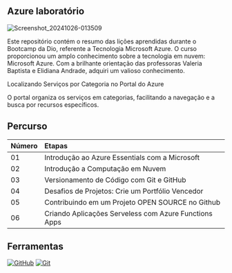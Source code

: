 ## Azure laboratório 

![Screenshot_20241026-013509](https://github.com/user-attachments/assets/c49a7190-3c40-420f-8300-18daaab72dcf)

Este repositório contém o resumo das lições aprendidas durante o Bootcamp da Dio, referente a Tecnologia Microsoft Azure.
O curso proporcionou um amplo conhecimento sobre a tecnologia em nuvem: Microsoft Azure.
Com a brilhante orientação das professoras Valeria Baptista e Elidiana Andrade, adquiri um valioso conhecimento.


Localizando Serviços por Categoria no Portal do Azure

O portal organiza os serviços em categorias, facilitando a navegação e a busca por recursos específicos.




## Percurso
<table>
  <thead>
    <tr align="left">
      <th>Número</th>
      <th>Etapas</th>
    </tr>
  </thead>
  <tbody align="left">
    <tr>
      <td>01</td>
      <td> Introdução ao Azure Essentials com a Microsoft</td>
    </tr>
    <tr>
      <td>02</td>
      <td>Introdução a Computação em Nuvem</td>
    </tr>
    <tr>
      <td>03</td>
      <td>Versionamento de Código com Git e GitHub</td>  
    </tr>
    <tr>
      <td>04</td>
      <td>Desafios de Projetos: Crie um Portfólio Vencedor</td>
      </tr>
    <tr>
<td>05</td>
      <td>Contribuindo em um Projeto OPEN SOURCE no Github</td>
      </tr>
    <tr>
<td>06</td>
      <td>Criando Aplicações Serveless com Azure Functions Apps</td> 
    </tr>
  </tbody>
</table> 





## Ferramentas
[![GitHub](https://img.shields.io/badge/GitHub-000?style=for-the-badge&logo=github&logoColor=30A3DC)](https://docs.github.com/)
[![Git](https://img.shields.io/badge/Git-000?style=for-the-badge&logo=git&logoColor=E94D5F)](https://git-scm.com/doc) 
